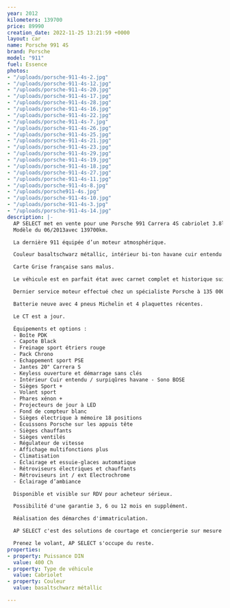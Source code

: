 ```yaml
---
year: 2012
kilometers: 139700
price: 89990
creation_date: 2022-11-25 13:21:59 +0000
layout: car
name: Porsche 991 4S
brand: Porsche
model: "911"
fuel: Essence
photos:
- "/uploads/porsche-911-4s-2.jpg"
- "/uploads/porsche-911-4s-12.jpg"
- "/uploads/porsche-911-4s-20.jpg"
- "/uploads/porsche-911-4s-17.jpg"
- "/uploads/porsche-911-4s-28.jpg"
- "/uploads/porsche-911-4s-16.jpg"
- "/uploads/porsche-911-4s-22.jpg"
- "/uploads/porsche-911-4s-7.jpg"
- "/uploads/porsche-911-4s-26.jpg"
- "/uploads/porsche-911-4s-25.jpg"
- "/uploads/porsche-911-4s-21.jpg"
- "/uploads/porsche-911-4s-23.jpg"
- "/uploads/porsche-911-4s-29.jpg"
- "/uploads/porsche-911-4s-19.jpg"
- "/uploads/porsche-911-4s-18.jpg"
- "/uploads/porsche-911-4s-27.jpg"
- "/uploads/porsche-911-4s-11.jpg"
- "/uploads/porsche-911-4s-8.jpg"
- "/uploads/porsche911-4s.jpg"
- "/uploads/porsche-911-4s-10.jpg"
- "/uploads/porsche-911-4s-3.jpg"
- "/uploads/porsche-911-4s-14.jpg"
description: |-
  AP SELECT met en vente pour une Porsche 991 Carrera 4S cabriolet 3.8l 400ch PDK phase 1.
  Modèle du 06/2013avec 139700km.

  La dernière 911 équipée d’un moteur atmosphérique.

  Couleur basaltschwarz métallic, intérieur bi-ton havane cuir entendu noir.

  Carte Grise française sans malus.

  Le véhicule est en parfait état avec carnet complet et historique suivi.

  Dernier service moteur effectué chez un spécialiste Porsche à 135 000km en janvier 2021.

  Batterie neuve avec 4 pneus Michelin et 4 plaquettes récentes.

  Le CT est a jour.

  Équipements et options :
  - Boîte PDK
  - Capote Black
  - Freinage sport étriers rouge
  - Pack Chrono
  - Echappement sport PSE
  - Jantes 20" Carrera S
  - Keyless ouverture et démarrage sans clés
  - Intérieur Cuir entendu / surpiqûres havane - Sono BOSE
  - Sièges Sport +
  - Volant sport
  - Phares xénon +
  - Projecteurs de jour à LED
  - Fond de compteur blanc
  - Sièges électrique à mémoire 18 positions
  - Écuissons Porsche sur les appuis tête
  - Sièges chauffants
  - Sièges ventilés
  - Régulateur de vitesse
  - Affichage multifonctions plus
  - Climatisation
  - Éclairage et essuie-glaces automatique
  - Rétroviseurs électriques et chauffants
  - Rétroviseurs int / ext Electrochrome
  - Éclairage d’ambiance

  Disponible et visible sur RDV pour acheteur sérieux.

  Possibilité d'une garantie 3, 6 ou 12 mois en supplément.

  Réalisation des démarches d'immatriculation.

  AP SELECT c'est des solutions de courtage et conciergerie sur mesure pour profiter librement de sa passion et de son patrimoine.

  Prenez le volant, AP SELECT s'occupe du reste.
properties:
- property: Puissance DIN
  value: 400 Ch
- property: Type de véhicule
  value: Cabriolet
- property: Couleur
  value: basaltschwarz métallic

---
```

